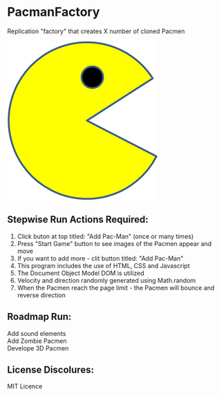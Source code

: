 
# PacmanFactory
Replication "factory" that creates X number of cloned Pacmen



<img src="./PacMan1.png" style="max-width: 100%;">

<h2>Stepwise Run Actions Required:</h2>

1. Click buton at top titled:  "Add Pac-Man" (once or many times)
2. Press "Start Game" button to see images of the Pacmen appear and move
3. If you want to add more - clit button titled: "Add Pac-Man"
4. This program includes the use of HTML, CSS and Javascript
5. The Document Object Model DOM is utilized
6. Velocity and direction randomly generated using Math.random
7. When the Pacmen reach the page limit - the Pacmen will bounce and reverse direction

<h2>Roadmap Run:</h2>

Add sound elements
<br>
Add Zombie Pacmen
<br>
Develope 3D Pacmen
<br>


<h2>License Discolures:</h2>
MIT Licence


